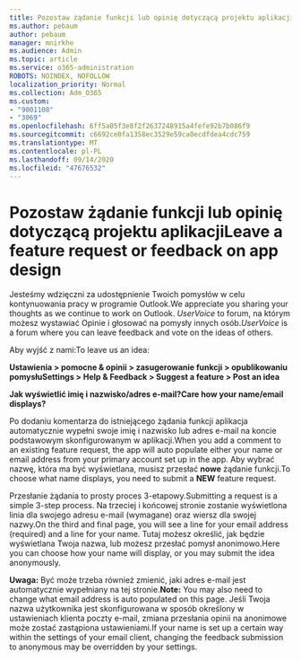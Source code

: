 ```yaml
---
title: Pozostaw żądanie funkcji lub opinię dotyczącą projektu aplikacji
ms.author: pebaum
author: pebaum
manager: mnirkhe
ms.audience: Admin
ms.topic: article
ms.service: o365-administration
ROBOTS: NOINDEX, NOFOLLOW
localization_priority: Normal
ms.collection: Adm_O365
ms.custom:
- "9001108"
- "3069"
ms.openlocfilehash: 6ff5a05f3e8f2f2637248915a4fefe92b7b086f9
ms.sourcegitcommit: c6692ce0fa1358ec3529e59ca0ecdfdea4cdc759
ms.translationtype: MT
ms.contentlocale: pl-PL
ms.lasthandoff: 09/14/2020
ms.locfileid: "47676532"
---
```

# <a name="leave-a-feature-request-or-feedback-on-app-design"></a><span data-ttu-id="aba8f-102">Pozostaw żądanie funkcji lub opinię dotyczącą projektu aplikacji</span><span class="sxs-lookup"><span data-stu-id="aba8f-102">Leave a feature request or feedback on app design</span></span>

<span data-ttu-id="aba8f-103">Jesteśmy wdzięczni za udostępnienie Twoich pomysłów w celu kontynuowania pracy w programie Outlook.</span><span class="sxs-lookup"><span data-stu-id="aba8f-103">We appreciate you sharing your thoughts as we continue to work on Outlook.</span></span> <span data-ttu-id="aba8f-104">*UserVoice* to forum, na którym możesz wystawiać Opinie i głosować na pomysły innych osób.</span><span class="sxs-lookup"><span data-stu-id="aba8f-104">*UserVoice* is a forum where you can leave feedback and vote on the ideas of others.</span></span>  

<span data-ttu-id="aba8f-105">Aby wyjść z nami:</span><span class="sxs-lookup"><span data-stu-id="aba8f-105">To leave us an idea:</span></span> 

<span data-ttu-id="aba8f-106">**Ustawienia > pomocne & opinii > zasugerowanie funkcji > opublikowaniu pomysłu**</span><span class="sxs-lookup"><span data-stu-id="aba8f-106">**Settings > Help & Feedback > Suggest a feature > Post an idea**</span></span> 

<span data-ttu-id="aba8f-107">**Jak wyświetlić imię i nazwisko/adres e-mail?**</span><span class="sxs-lookup"><span data-stu-id="aba8f-107">**Care how your name/email displays?**</span></span>

<span data-ttu-id="aba8f-108">Po dodaniu komentarza do istniejącego żądania funkcji aplikacja automatycznie wypełni swoje imię i nazwisko lub adres e-mail na koncie podstawowym skonfigurowanym w aplikacji.</span><span class="sxs-lookup"><span data-stu-id="aba8f-108">When you add a comment to an existing feature request, the app will auto populate either your name or email address from your primary account set up in the app.</span></span> <span data-ttu-id="aba8f-109">Aby wybrać nazwę, która ma być wyświetlana, musisz przesłać **nowe** żądanie funkcji.</span><span class="sxs-lookup"><span data-stu-id="aba8f-109">To choose what name displays, you need to submit a **NEW** feature request.</span></span> 

<span data-ttu-id="aba8f-110">Przesłanie żądania to prosty proces 3-etapowy.</span><span class="sxs-lookup"><span data-stu-id="aba8f-110">Submitting a request is a simple 3-step process.</span></span> <span data-ttu-id="aba8f-111">Na trzeciej i końcowej stronie zostanie wyświetlona linia dla swojego adresu e-mail (wymagane) oraz wiersz dla swojej nazwy.</span><span class="sxs-lookup"><span data-stu-id="aba8f-111">On the third and final page, you will see a line for your email address (required) and a line for your name.</span></span> <span data-ttu-id="aba8f-112">Tutaj możesz określić, jak będzie wyświetlana Twoja nazwa, lub możesz przesłać pomysł anonimowo.</span><span class="sxs-lookup"><span data-stu-id="aba8f-112">Here you can choose how your name will display, or you may submit the idea anonymously.</span></span> 

<span data-ttu-id="aba8f-113">**Uwaga:** Być może trzeba również zmienić, jaki adres e-mail jest automatycznie wypełniany na tej stronie.</span><span class="sxs-lookup"><span data-stu-id="aba8f-113">**Note:** You may also need to change what email address is auto populated on this page.</span></span> <span data-ttu-id="aba8f-114">Jeśli Twoja nazwa użytkownika jest skonfigurowana w sposób określony w ustawieniach klienta poczty e-mail, zmiana przesłania opinii na anonimowe może zostać zastąpiona ustawieniami.</span><span class="sxs-lookup"><span data-stu-id="aba8f-114">If your name is set up a certain way within the settings of your email client, changing the feedback submission to anonymous may be overridden by your settings.</span></span> 
